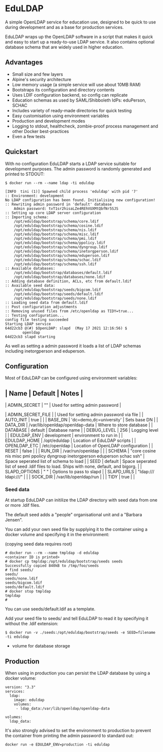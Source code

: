 # EduLDAP

A simple OpenLDAP service for education use, designed to be quick to use during development and as a base for production services. 

EduLDAP wraps up the OpenLDAP software in a script that makes it quick and easy to start up a ready-to-use LDAP service. It also contains optional database schema that are widely used in higher education.

## Advantages

* Small size and few layers
* Alpine's security architecture
* Low memory usage (a simple service will use about 10MB RAM)
* Bootstraps its configuration and directory contents
* Uses LDIF configuration backend, so config can replicate
* Education schemas as used by SAML/Shibboleth IdPs: eduPerson, SCHAC
* Includes variety of ready-made directories for quick testing
* Easy customisation using environment variables
* Production and development modes
* Logging to stdout, healthcheck, zombie-proof process management and other Docker best-practices
* Even a few tests

## Quickstart

With no configuration EduLDAP starts a LDAP service suitable for development purposes. The admin password is randomly generated and printed to STDOUT:

```
$ docker run --rm --name ldap -ti eduldap

[INFO  tini (1)] Spawned child process 'eduldap' with pid '7'
:: Environment: development
No LDAP configuration has been found. Initialising new configuration!                                                                                                                            
:: Rewriting admin password in 'default' database
    Admin password: tvT1sr2hisaLZe4REhVUXMtQbfNr5SJS                                                                                                                                             
:: Setting up core LDAP server configuration                                                                                                                                                     
:: Importing schema:                                                                            
    /opt/eduldap/bootstrap/schema/core.ldif                                                     
    /opt/eduldap/bootstrap/schema/cosine.ldif
    /opt/eduldap/bootstrap/schema/nis.ldif     
    /opt/eduldap/bootstrap/schema/misc.ldif
    /opt/eduldap/bootstrap/schema/pmi.ldif
    /opt/eduldap/bootstrap/schema/ppolicy.ldif                                                                                                                                                   
    /opt/eduldap/bootstrap/schema/dyngroup.ldif
    /opt/eduldap/bootstrap/schema/inetorgperson.ldif                                                                                                                                             
    /opt/eduldap/bootstrap/schema/eduperson.ldif                                                                                                                                                 
    /opt/eduldap/bootstrap/schema/schac.ldif                                                    
    /opt/eduldap/bootstrap/schema/ssh.ldif                                                      
:: Available databases:       
    /opt/eduldap/bootstrap/databases/default.ldif
    /opt/eduldap/bootstrap/databases/none.ldif
:: Adding database definition, ACLs, etc from default.ldif
:: Available seed data:                                                                         
    /opt/eduldap/bootstrap/seeds/bigcom.ldif                                                    
    /opt/eduldap/bootstrap/seeds/default.ldif
    /opt/eduldap/bootstrap/seeds/none.ldif                                                      
:: Loading seed data from default.ldif
:: Post configuration adjustments
:: Removing unused files from /etc/openldap as TIDY=true...
:: Testing configuration...
config file testing succeeded
Starting LDAP service
64d22cb3 @(#) $OpenLDAP: slapd  (May 17 2021 12:16:56) $
        openldap
64d22cb3 slapd starting
```

As well as setting a admin password it loads a list of LDAP schemas including inetorgperson and eduperson.

## Configuration

Most of EduLDAP can be configured using environment variables:

| Name | Default | Notes |
--------------------------
| ADMIN_SECRET | ""  | Used for setting admin password | 




| ADMIN_SECRET_FILE | | Used for setting admin password via file |
| AUTO_INIT | true  | | 
| BASE_DN | 'dc=demo,dc=university' | Sets base DN | 
| DATA_DIR | /var/lib/openldap/openldap-data  | Where to store database | 
| DATABASE | default  | Database name | 
| DEBUG_LEVEL | 256  | Logging level | 
| EDULDAP_ENV | development  | environment to run in | 
| EDULDAP_HOME | /opt/eduldap  | Location of EduLDAP scripts | 
| OPENLDAP_ETC | /etc/openldap  | Location of OpenLDAP configuration | 
| RESET | false  | | 
| RUN_DIR | /var/run/openldap  | | 
| SCHEMA | "core cosine nis misc pmi ppolicy dyngroup inetorgperson eduperson schac ssh"  | Space seperated list of schema to load | 
| SEED | default  | Space seperated list of seed .ldif files to load. Ships with none, default, and bigorg. | 
| SLAPD_OPTIONS | "  " | Options to pass to slapd |
| SLAPD_URLS | "ldap:/// ldapi:///"  | | 
| SOCK_DIR | /var/lib/openldap/run  | | 
| TIDY | true  | | 

### Seed data

At startup EduLDAP can initilize the LDAP directory with seed data from one or more .ldif files.

The default seed adds a "people" organisational unit and a "Barbara Jensen".

You can add your own seed file by supplying it to the container using a docker volume and specifying it in the environment:

(copying seed data requires root)

```
# docker run --rm --name tmpldap -d eduldap
<container ID is printed>
# docker cp tmpldap:/opt/eduldap/bootstrap/seeds seeds
Successfully copied 840kB to /tmp/foo/seeds
# find seeds/
seeds/
seeds/none.ldif
seeds/bigcom.ldif
seeds/default.ldif
# docker stop tmpldap
tmpldap
#
```

You can use seeds/default.ldif as a template.

Add your seed file to seeds/ and tell EduLDAP to read it by specifying it without the .ldif extension:

```
$ docker run -v ./seeds:/opt/eduldap/bootstrap/seeds -e SEED=filename -ti eduldap 
```

* volume for database storage

## Production

When using in production you can persist the LDAP database by using a docker volume:

```
version: "3.3"                                                                                  
services:                          
  ldap:   
    image: eduldap
    volumes:         
     - ldap_data:/var/lib/openldap/openldap-data 

volumes:
  ldap_data:

```

It's also strongly advised to set the environment to production to prevent the container from printing the admin password to standard out:

```
docker run -e EDULDAP_ENV=production -ti eduldap
```


